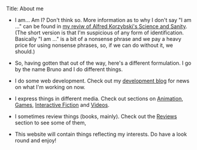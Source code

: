 Title: About me

- I am... Am I? Don't think so. More information as to why I don't say "I am ..." can be found in [my reviw of Alfred Korzybski's Science and Sanity]({filename}/Reviews/sns.md). (The short version is that I'm suspicious of any form of identification. Basically "I am ..." is a bit of a nonsense phrase and we pay a heavy price for using nonsense phrases, so, if we can do without it, we should.)

- So, having gotten that out of the way, here's a different formulation. I go by the name Bruno and I do different things.

- I do some web development. Check out my [development blog]({category}Development) for news on what I'm working on now.

- I express things in different media. Check out sections on [Animation]({filename}Animation.md), [Games]({filename}Games.md), [Interactive Fiction]({filename}IF.md) and [Videos]({category}Videos).

- I sometimes review things (books, mainly). Check out the [Reviews]({category}Reviews) section to see some of them,

- This website will contain things reflecting my interests. Do have a look round and enjoy!
